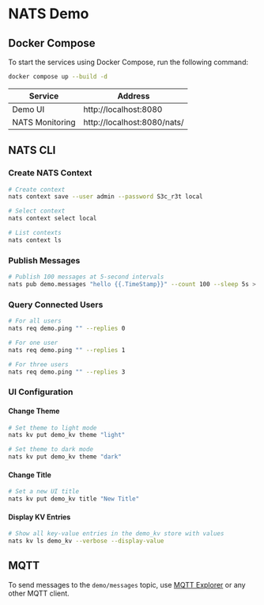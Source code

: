 # NATS Demo

## Docker Compose

To start the services using Docker Compose, run the following command:

```bash
docker compose up --build -d
```

| Service         | Address                     |
| --------------- | --------------------------- |
| Demo UI         | http://localhost:8080       |
| NATS Monitoring | http://localhost:8080/nats/ |

## NATS CLI

### Create NATS Context

```bash
# Create context
nats context save --user admin --password S3c_r3t local

# Select context
nats context select local

# List contexts
nats context ls
```

### Publish Messages

```bash
# Publish 100 messages at 5-second intervals
nats pub demo.messages "hello {{.TimeStamp}}" --count 100 --sleep 5s > /dev/null &
```

### Query Connected Users

```bash
# For all users
nats req demo.ping "" --replies 0

# For one user
nats req demo.ping "" --replies 1

# For three users
nats req demo.ping "" --replies 3
```

### UI Configuration

#### Change Theme

```bash
# Set theme to light mode
nats kv put demo_kv theme "light"

# Set theme to dark mode
nats kv put demo_kv theme "dark"
```

#### Change Title

```bash
# Set a new UI title
nats kv put demo_kv title "New Title"
```

#### Display KV Entries

```bash
# Show all key-value entries in the demo_kv store with values
nats kv ls demo_kv --verbose --display-value
```

## MQTT

To send messages to the `demo/messages` topic, use [MQTT Explorer](https://mqtt-explorer.com/) or any other MQTT client.
